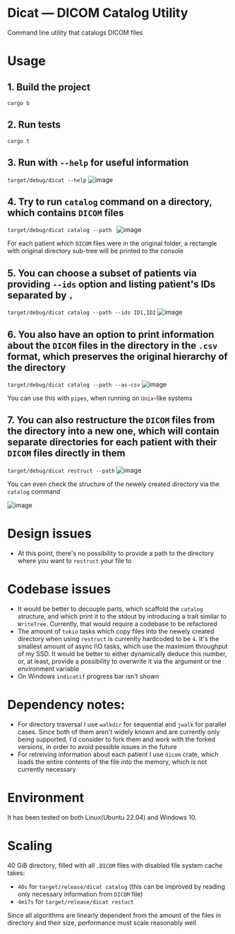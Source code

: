 # Dicat — DICOM Catalog Utility
Command line utility that catalogs DICOM files

# Usage
## 1. Build the project
``
cargo b
``

## 2. Run tests
``
cargo t
``

## 3. Run with `--help` for useful information
``
target/debug/dicat --help
``
![image](https://github.com/user-attachments/assets/16c7e81a-3068-472f-b1b6-30033fc81b3f)

## 4. Try to run `catalog` command on a directory, which contains `DICOM` files
``
target/debug/dicat catalog --path 
``
![image](https://github.com/user-attachments/assets/80c241fd-4e91-4e1e-b880-2fae8145e455)

For each patient which `DICOM` files were in the original folder, a rectangle with original directory sub-tree will be printed to the console

## 5. You can choose a subset of patients via providing `--ids` option and listing patient's IDs separated by `,`

``
target/debug/dicat catalog --path --ids ID1,ID2
``
![image](https://github.com/user-attachments/assets/70d5fe58-679a-4e6f-9d69-a1de9143c146)

## 6. You also have an option to print information about the `DICOM` files in the directory in the `.csv` format, which preserves the original hierarchy of the directory
``
target/debug/dicat catalog --path --as-csv
``
![image](https://github.com/user-attachments/assets/b37b1617-8c53-4fc3-b877-1b89374610ab)

You can use this with `pipes`, when running on `Unix`-like systems 

## 7. You can also restructure the `DICOM` files from the directory into a new one, which will contain separate directories for each patient with their `DICOM` files directly in them
``
target/debug/dicat restruct --path
``
![image](https://github.com/user-attachments/assets/dba6c817-d73b-4b56-81c3-a6332eb689b1)

You can even check the structure of the newely created directory via the `catalog` command

![image](https://github.com/user-attachments/assets/f695666a-6156-4048-8335-21870e606422)

# Design issues
* At this point, there's no possibility to provide a path to the directory where you want to `restruct` your file to

# Codebase issues
* It would be better to decouple parts, which scaffold the `catalog` structure, and which print it to the stdout by introducing a trait similar to `WriteTree`. Currently, that would require a codebase to be refactored
* The amount of `tokio` tasks which copy files into the newely created directory when using `restruct` is currenlty hardcoded to be `4`. It's the smallest amount of async I\O tasks, which use the maximum throughput of my SSD. 
  It would be better to either dynamically deduce this number, or, at least, provide a possibility to overwrite it via the argument or tne environment variable
* On Windows `indicatif` progress bar isn't shown

# Dependency notes:
* For directory traversal I use `walkdir` for sequential and `jwalk` for parallel cases. Since both of them aren't widely known and are currently only being supported, I'd consider to fork them and work with the forked versions, in order to avoid possible issues in the future
* For retreiving information about each patient I use `dicom` crate, which loads the entire contents of the file into the memory, which is not currently necessary

# Environment
It has been tested on both Linux(Ubuntu 22.04) and Windows 10.

# Scaling
40 GiB directory, filled with all `.DICOM` files with disabled file system cache takes:
* `40s` for `target/release/dicat catalog` (this can be improved by reading only necessary information from `DICOM` file)
* `4m17s` for `target/release/dicat restuct`

Since all algorithms are linearly dependent from the amount of the files in directory and their size, performance must scale reasonably well
